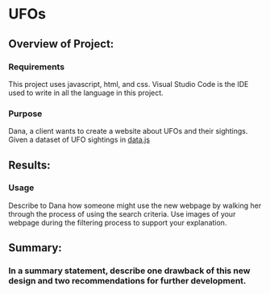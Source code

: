 # UFOs


## Overview of Project:
### Requirements
This project uses javascript, html, and css. Visual Studio Code is the IDE used to write in all the language in this project.

### Purpose
Dana, a client wants to create a website about UFOs and their sightings. Given a dataset of UFO sightings in [data.js]()

## Results: 

### Usage
Describe to Dana how someone might use the new webpage by walking her through the process of using the search criteria. Use images of your webpage during the filtering process to support your explanation.

## Summary:
### In a summary statement, describe one drawback of this new design and two recommendations for further development.
